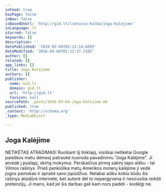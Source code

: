 ```yaml
---
inFeed: true
hasPage: false
inNav: false
isBasedOnUrl: 'http://gid.lt/lietuviu-kalba/joga-kalejime'
inLanguage: lt
starred: false
keywords: []
description: ''
datePublished: '2016-03-04T02:13:14.669Z'
dateModified: '2016-03-04T02:12:37.210Z'
author: []
related: []
app_links: []
title: Joga Kalėjime
authors: []
publisher:
  name: Gid.lt
  domain: gid.lt
  url: 'http://gid.lt'
  favicon: null
sourcePath: _posts/2016-03-04-joga-kalejime.md
published: true
_context: 'http://schema.org'
_type: MediaObject

---
```

<article style=""><h1>Joga Kalėjime </h1><p>NETIKĖTAS ATRADIMAS! Ruošiant šį tinklapį, visiškai netikėtai Google paieškos metu dėmesį patraukė nuoroda pavadinimu “Joga Kalėjime”. Ji atvedė į puslapį, skirtą mokymui. Perskaičius pirmą sakinį tapo aišku - tai Vilmos rašinys. Prieš penkiolika metų Amerikos moterų kalėjime ji vedė jogos pamokas ir aprašė savo įspūdžius. Nelabai aišku kokiu būdu šis rašinys atsidūrė internete, bet autorė dėl to nepergyvena ir nesiruošia reikšti pretenzijų. Ji mano, kad jei šis darbas gali kam nors padėti - kodėlgi ne.</p></article>